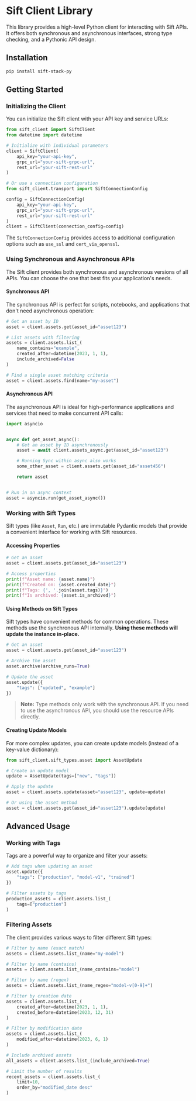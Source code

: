 # Sift Client Library

This library provides a high-level Python client for interacting with Sift APIs. It offers both synchronous and
asynchronous interfaces, strong type checking, and a Pythonic API design.

## Installation

```bash
pip install sift-stack-py
```

## Getting Started

### Initializing the Client

You can initialize the Sift client with your API key and service URLs:

```python
from sift_client import SiftClient
from datetime import datetime

# Initialize with individual parameters
client = SiftClient(
    api_key="your-api-key",
    grpc_url="your-sift-grpc-url",
    rest_url="your-sift-rest-url"
)

# Or use a connection configuration
from sift_client.transport import SiftConnectionConfig

config = SiftConnectionConfig(
    api_key="your-api-key",
    grpc_url="your-sift-grpc-url",
    rest_url="your-sift-rest-url"
)
client = SiftClient(connection_config=config)
```

The `SiftConnectionConfig` provides access to additional configuration options such as `use_ssl` and `cert_via_openssl`.

### Using Synchronous and Asynchronous APIs

The Sift client provides both synchronous and asynchronous versions of all APIs. You can choose the one that best fits
your application's needs.

#### Synchronous API

The synchronous API is perfect for scripts, notebooks, and applications that don't need asynchronous operation:

```python
# Get an asset by ID
asset = client.assets.get(asset_id="asset123")

# List assets with filtering
assets = client.assets.list_(
    name_contains="example",
    created_after=datetime(2023, 1, 1),
    include_archived=False
)

# Find a single asset matching criteria
asset = client.assets.find(name="my-asset")
```

#### Asynchronous API

The asynchronous API is ideal for high-performance applications and services that need to make concurrent API calls:

```python
import asyncio


async def get_asset_async():
    # Get an asset by ID asynchronously
    asset = await client.assets_async.get(asset_id="asset123")

    # Running Sync within async also works
    some_other_asset = client.assets.get(asset_id="asset456")

    return asset


# Run in an async context
asset = asyncio.run(get_asset_async())

```

### Working with Sift Types

Sift types (like `Asset`, `Run`, etc.) are immutable Pydantic models that provide a convenient interface for working
with Sift resources.

#### Accessing Properties

```python
# Get an asset
asset = client.assets.get(asset_id="asset123")

# Access properties
print(f"Asset name: {asset.name}")
print(f"Created on: {asset.created_date}")
print(f"Tags: {', '.join(asset.tags)}")
print(f"Is archived: {asset.is_archived}")
```

#### Using Methods on Sift Types

Sift types have convenient methods for common operations. These methods use the synchronous API internally.
**Using these methods will update the instance in-place.**

```python
# Get an asset
asset = client.assets.get(asset_id="asset123")

# Archive the asset
asset.archive(archive_runs=True)

# Update the asset
asset.update({
    "tags": ["updated", "example"]
})
```

> **Note:** Type methods only work with the synchronous API. If you need to use the asynchronous API, you should use the
> resource APIs directly.

#### Creating Update Models

For more complex updates, you can create update models (instead of a key-value dictionary):

```python
from sift_client.sift_types.asset import AssetUpdate

# Create an update model
update = AssetUpdate(tags=["new", "tags"])

# Apply the update
asset = client.assets.update(asset="asset123", update=update)

# Or using the asset method
asset = client.assets.get(asset_id="asset123").update(update)
```

## Advanced Usage

### Working with Tags

Tags are a powerful way to organize and filter your assets:

```python
# Add tags when updating an asset
asset.update({
    "tags": ["production", "model-v1", "trained"]
})

# Filter assets by tags
production_assets = client.assets.list_(
    tags=["production"]
)
```

### Filtering Assets

The client provides various ways to filter different Sift types:

```python
# Filter by name (exact match)
assets = client.assets.list_(name="my-model")

# Filter by name (contains)
assets = client.assets.list_(name_contains="model")

# Filter by name (regex)
assets = client.assets.list_(name_regex="model-v[0-9]+")

# Filter by creation date
assets = client.assets.list_(
    created_after=datetime(2023, 1, 1),
    created_before=datetime(2023, 12, 31)
)

# Filter by modification date
assets = client.assets.list_(
    modified_after=datetime(2023, 6, 1)
)

# Include archived assets
all_assets = client.assets.list_(include_archived=True)

# Limit the number of results
recent_assets = client.assets.list_(
    limit=10,
    order_by="modified_date desc"
)
```
